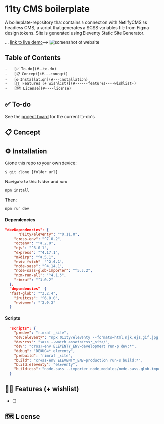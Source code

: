 # 11ty CMS boilerplate
A boilerplate-repository that contains a connection with NetlifyCMS as headless CMS, a script that generates a SCSS variables file from Figma design tokens. Site is generated using Eleventy Static Site Generator.

 ... [link to live demo]()-->
![screenshot of website]()

## Table of Contents

    -   [✅ To-do](#--to-do)
    -   [📋 Concept](#---concept)
    -   [⚙️ Installation](#---installation)
    -   [👯🏿‍ Features (+ wishlist)](#------features----wishlist-)
    -   [🗺️ License](#----license)

## ✅ To-do

See the [project board]() for the current to-do's

## 📋 Concept


## ⚙️ Installation

Clone this repo to your own device:

```bash
$ git clone [folder url]
```

Navigate to this folder and run:

```bash
npm install
```

Then:

```bash
npm run dev
```

#### Dependencies

```json
"devDependencies": {
      "@11ty/eleventy": "^0.11.0",
    "cross-env": "^7.0.2",
    "dotenv": "^8.2.0",
    "ejs": "^3.0.1",
    "express": "^4.17.1",
    "mkdirp": "^0.5.1",
    "node-fetch": "^2.6.1",
    "node-sass": "^4.14.1",
    "node-sass-glob-importer": "^5.3.2",
    "npm-run-all": "^4.1.5",
    "rimraf": "^3.0.2"
  },
  "dependencies": {
  "fast-glob": "^3.2.4",
    "inuitcss": "^6.0.0",
    "nodemon": "^2.0.2"
  }
```

#### Scripts

```json
  "scripts": {
    "predev": "rimraf _site",
    "dev:eleventy": "npx @11ty/eleventy --formats=html,njk,ejs,gif,jpg,png,css --serve --port=3000",
    "dev:css": "sass --watch assets/css:_site/",
    "dev": "cross-env ELEVENTY_ENV=development run-p dev:*",
    "debug": "DEBUG=* eleventy",
    "prebuild": "rimraf _site",
    "build": "cross-env ELEVENTY_ENV=production run-s build:*",
    "build:eleventy": "eleventy",
    "build:css": "node-sass --importer node_modules/node-sass-glob-importer/dist/cli.js main.scss: _site/main.css"
  }
```

## 👯🏿‍ Features (+ wishlist)
-   [ ] 


## 🗺️ License
